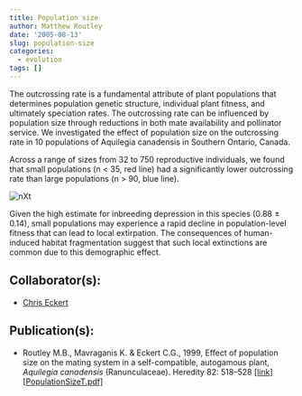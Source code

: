 ```yaml
---
title: Population size
author: Matthew Routley
date: '2005-08-13'
slug: population-size
categories:
  - evolution
tags: []
---
```


<p>The outcrossing rate is a fundamental attribute of plant populations that determines population genetic structure, individual plant fitness, and ultimately speciation rates. The outcrossing rate can be influenced by population size through reductions in both mate availability and pollinator service. We investigated the effect of population size on the outcrossing rate in 10 populations of <span class="SpeciesName">Aquilegia canadensis</span> in Southern Ontario, Canada.</p>

<p>Across a range of sizes from 32 to 750 reproductive individuals, we found that small populations (n &lt; 35, red line) had a significantly lower outcrossing rate than large populations (n &gt; 90, blue line).</p>

![nXt](/images/nXt.png)

<p>Given the high estimate for inbreeding depression in this species (0.88 ± 0.14), small populations may experience a rapid decline in population-level fitness that can lead to local extirpation. The consequences of human-induced habitat fragmentation suggest that such local extinctions are common due to this demographic effect.</p>

<h2>Collaborator(s):</h2>

<ul>
<li><a href="https://biology.queensu.ca/people/department/professors/eckert/">Chris Eckert</a></li>
</ul>
<h2>Publication(s):</h2>

<ul>
<li>Routley M.B., Mavraganis K. &amp; Eckert C.G., 1999, Effect of population size on the mating system in a self-compatible, autogamous plant, <em>Aquilegia canadensis</em> (Ranunculaceae). Heredity 82: 518–528&#160;<a href="http://www.hubmed.org/display.cgi?issn=0018067X&amp;uids=0010383672">[link]</a><a href="https://s3.amazonaws.com/mroutley_public/PopulationSizeT.pdf">[PopulationSizeT.pdf]</a>
</li>
</ul>